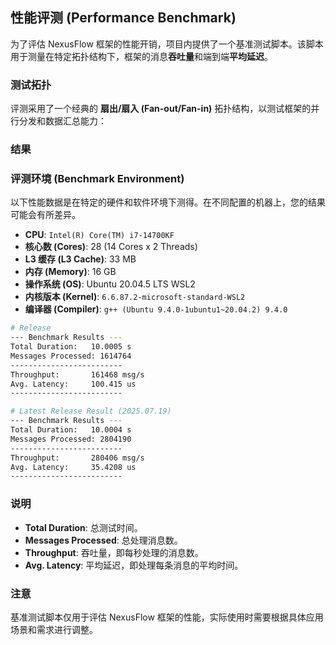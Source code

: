 ## 性能评测 (Performance Benchmark)

为了评估 NexusFlow 框架的性能开销，项目内提供了一个基准测试脚本。该脚本用于测量在特定拓扑结构下，框架的消息**吞吐量**和端到端**平均延迟**。

### 测试拓扑

评测采用了一个经典的 **扇出/扇入 (Fan-out/Fan-in)** 拓扑结构，以测试框架的并行分发和数据汇总能力：



### 结果

### 评测环境 (Benchmark Environment)

以下性能数据是在特定的硬件和软件环境下测得。在不同配置的机器上，您的结果可能会有所差异。

*   **CPU**: `Intel(R) Core(TM) i7-14700KF`
*   **核心数 (Cores)**: 28 (14 Cores x 2 Threads)
*   **L3 缓存 (L3 Cache)**: 33 MB
*   **内存 (Memory)**: 16 GB
*   **操作系统 (OS)**: Ubuntu 20.04.5 LTS WSL2
*   **内核版本 (Kernel)**: `6.6.87.2-microsoft-standard-WSL2`
*   **编译器 (Compiler)**: `g++ (Ubuntu 9.4.0-1ubuntu1~20.04.2) 9.4.0`

```bash 
# Release
--- Benchmark Results ---
Total Duration:   10.0005 s
Messages Processed: 1614764
-------------------------
Throughput:       161468 msg/s
Avg. Latency:     100.415 us
-------------------------

# Latest Release Result (2025.07.19)
--- Benchmark Results ---
Total Duration:   10.0004 s
Messages Processed: 2804190
-------------------------
Throughput:       280406 msg/s
Avg. Latency:     35.4208 us
-------------------------

```

### 说明

- **Total Duration**: 总测试时间。
- **Messages Processed**: 总处理消息数。
- **Throughput**: 吞吐量，即每秒处理的消息数。
- **Avg. Latency**: 平均延迟，即处理每条消息的平均时间。

### 注意

基准测试脚本仅用于评估 NexusFlow 框架的性能，实际使用时需要根据具体应用场景和需求进行调整。
